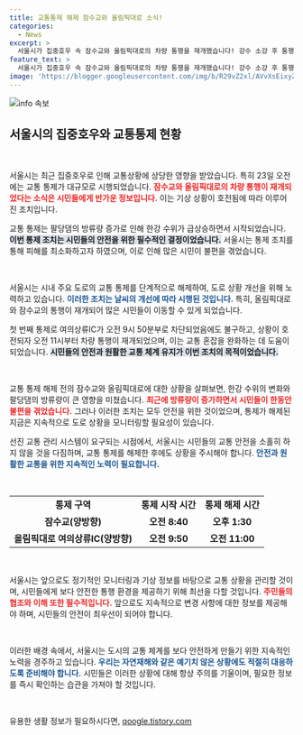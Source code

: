 ```yaml
---
title: 교통통제 해제 잠수교와 올림픽대로 소식!
categories:
  - News
excerpt: >
  서울시가 집중호우 속 잠수교와 올림픽대로의 차량 통행을 재개했습니다! 강수 소강 후 통행 제한 해제, 운전자들에게 반가운 소식이 전해졌습니다. 교통 흐름이 원활해질 이번 변화, 놓치지 마세요!
feature_text: >
  서울시가 집중호우 속 잠수교와 올림픽대로의 차량 통행을 재개했습니다! 강수 소강 후 통행 제한 해제, 운전자들에게 반가운 소식이 전해졌습니다. 교통 흐름이 원활해질 이번 변화, 놓치지 마세요!
image: 'https://blogger.googleusercontent.com/img/b/R29vZ2xl/AVvXsEixyZcFfHzMRdzZMjFBmAUKJYCLCGyLL1o632UiGVXcaFdKo_bkvkuCioo0uUKlGfBVcT3P84aROyZIXSBEx3Aw5nCQ3pTgDom1WDC4m8eifvWiAmWEEVb4x6G_l8C0QH225ldMjyaFvpxGEBGNO37VmDTDMHGhJPq73UglMfDca1-0aw/s1600/blogspot.png'
---
```


<p><img src="https://blogger.googleusercontent.com/img/b/R29vZ2xl/AVvXsEixyZcFfHzMRdzZMjFBmAUKJYCLCGyLL1o632UiGVXcaFdKo_bkvkuCioo0uUKlGfBVcT3P84aROyZIXSBEx3Aw5nCQ3pTgDom1WDC4m8eifvWiAmWEEVb4x6G_l8C0QH225ldMjyaFvpxGEBGNO37VmDTDMHGhJPq73UglMfDca1-0aw/s1600/blogspot.png" alt="info 속보" /></p>

<h2 data-ke-size="size26">서울시의 집중호우와 교통통제 현황</h2>

<p data-ke-size="size16">&nbsp;</p>

<p>서울시는 최근 집중호우로 인해 교통상황에 상당한 영향을 받았습니다. 특히 23일 오전에는 교통 통제가 대규모로 시행되었습니다. <b><span style="color: #ee2323;">잠수교와 올림픽대로의 차량 통행이 재개되었다는 소식은 시민들에게 반가운 정보입니다.</span></b> 이는 기상 상황이 호전됨에 따라 이루어진 조치입니다. </p>

<p>교통 통제는 팔당댐의 방류량 증가로 인해 한강 수위가 급상승하면서 시작되었습니다. <b><span style="background-color: #21538527;">이번 통제 조치는 시민들의 안전을 위한 필수적인 결정이었습니다.</span></b> 서울시는 통제 조치를 통해 피해를 최소화하고자 하였으며, 이로 인해 많은 시민이 불편을 겪었습니다. </p>

<p data-ke-size="size16">&nbsp;</p>

<p>서울시는 시내 주요 도로의 교통 통제를 단계적으로 해제하여, 도로 상황 개선을 위해 노력하고 있습니다. <b><span style="color: #1a5490;">이러한 조치는 날씨의 개선에 따라 시행된 것입니다.</span></b> 특히, 올림픽대로와 잠수교의 통행이 재개되어 많은 시민들이 이동할 수 있게 되었습니다. </p>

<p>첫 번째 통제로 여의상류IC가 오전 9시 50분부로 차단되었음에도 불구하고, 상황이 호전되자 오전 11시부터 차량 통행이 재개되었으며, 이는 교통 혼잡을 완화하는 데 도움이 되었습니다. <b><span style="background-color: #21538527;">시민들의 안전과 원활한 교통 체계 유지가 이번 조치의 목적이었습니다.</span></b></p>

<p data-ke-size="size16">&nbsp;</p>

<p>교통 통제 해제 전의 잠수교와 올림픽대로에 대한 상황을 살펴보면, 한강 수위의 변화와 팔당댐의 방류량이 큰 영향을 미쳤습니다. <b><span style="color: #ee2323;">최근에 방류량이 증가하면서 시민들이 한동안 불편을 겪었습니다.</span></b> 그러나 이러한 조치는 모두 안전을 위한 것이었으며, 통제가 해제된 지금은 지속적으로 도로 상황을 모니터링할 필요성이 있습니다. </p>

<p>선진 교통 관리 시스템이 요구되는 시점에서, 서울시는 시민들의 교통 안전을 소홀히 하지 않을 것을 다짐하며, 교통 통제를 해제한 후에도 상황을 주시해야 합니다. <b><span style="color: #1a5490;">안전과 원활한 교통을 위한 지속적인 노력이 필요합니다.</span></b></p>

<p data-ke-size="size16">&nbsp;</p>

<table style="width: 100%; border-collapse: collapse;">
<tr>
<td style="text-align: center; height: 17px;"><b>통제 구역</b></td>
<td style="text-align: center; height: 17px;"><b>통제 시작 시간</b></td>
<td style="text-align: center; height: 17px;"><b>통제 해제 시간</b></td>
</tr>
<tr>
<td style="text-align: center; height: 17px;"><b>잠수교(양방향)</b></td>
<td style="text-align: center; height: 17px;"><b>오전 8:40</b></td>
<td style="text-align: center; height: 17px;"><b>오후 1:30</b></td>
</tr>
<tr>
<td style="text-align: center; height: 17px;"><b>올림픽대로 여의상류IC(양방향)</b></td>
<td style="text-align: center; height: 17px;"><b>오전 9:50</b></td>
<td style="text-align: center; height: 17px;"><b>오전 11:00</b></td>
</tr>
</table>

<p data-ke-size="size16">&nbsp;</p>

<p>서울시는 앞으로도 정기적인 모니터링과 기상 정보를 바탕으로 교통 상황을 관리할 것이며, 시민들에게 보다 안전한 통행 환경을 제공하기 위해 최선을 다할 것입니다. <b><span style="color: #ee2323;">주민들의 협조와 이해 또한 필수적입니다.</span></b> 앞으로도 지속적으로 변경 사항에 대한 정보를 제공해야 하며, 시민들의 안전이 최우선이 되어야 합니다. </p>

<p data-ke-size="size16">&nbsp;</p>

<p>이러한 배경 속에서, 서울시는 도시의 교통 체계를 보다 안전하게 만들기 위한 지속적인 노력을 경주하고 있습니다. <b><span style="color: #1a5490;">우리는 자연재해와 같은 예기치 않은 상황에도 적절히 대응하도록 준비해야 합니다.</span></b> 시민들은 이러한 상황에 대해 항상 주의를 기울이며, 필요한 정보를 즉시 확인하는 습관을 가져야 할 것입니다.</p>

<p data-ke-size="size16">&nbsp;</p>
유용한 생활 정보가 필요하시다면, <a href="https://qoogle.tistory.com" rel="dofollow">qoogle.tistory.com</a>


